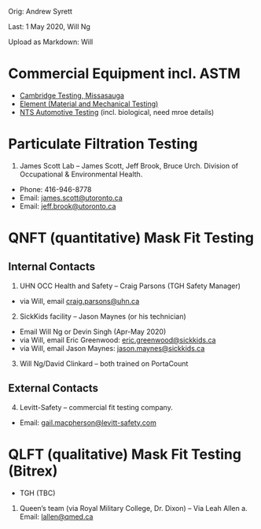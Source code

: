 Orig: Andrew Syrett

Last: 1 May 2020, Will Ng

Upload as Markdown: Will

# Commercial Equipment incl. ASTM
- [Cambridge Testing, Missasauga](http://www.cambridgematerials.com/)
- [Element (Material and Mechanical Testing)](https://www.element.com/locations/the-americas/burlington)
- [NTS Automotive Testing](https://www.nts.com/location/kitchener-ontario/) (incl. biological, need mroe details)

# Particulate Filtration Testing

1. James Scott Lab – James Scott, Jeff Brook, Bruce Urch.  Division of Occupational & Environmental Health.  
-	Phone: 416-946-8778
-	Email: james.scott@utoronto.ca
-	Email: jeff.brook@utoronto.ca

# QNFT (quantitative) Mask Fit Testing

## Internal Contacts
1. UHN OCC Health and Safety – Craig Parsons (TGH Safety Manager)
-	via Will, email craig.parsons@uhn.ca
2. SickKids facility – Jason Maynes (or his technician)
-	Email Will Ng or Devin Singh (Apr-May 2020)
-	via Will, email Eric Greenwood: eric.greenwood@sickkids.ca
-	via Will, email Jason Maynes: jason.maynes@sickkids.ca

3. Will Ng/David Clinkard – both trained on PortaCount

## External Contacts
4. Levitt-Safety – commercial fit testing company.
-	Email: gail.macpherson@levitt-safety.com

# QLFT (qualitative) Mask Fit Testing (Bitrex)
- TGH (TBC)

1.	Queen’s team (via Royal Military College, Dr. Dixon) – Via Leah Allen
a.	Email: lallen@qmed.ca
